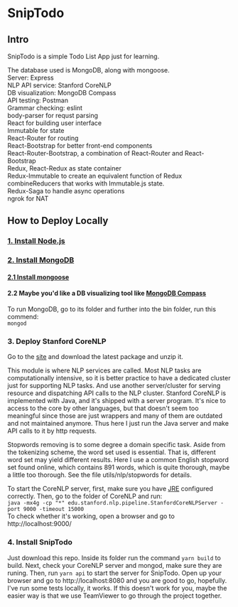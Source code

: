# SnipTodo
## Intro
SnipTodo is a simple Todo List App just for learning.  

The database used is MongoDB, along with mongoose.  
Server: Express  
NLP API service: Stanford CoreNLP  
DB visualization: MongoDB Compass  
API testing: Postman  
Grammar checking: eslint  
body-parser for requst parsing  
React for building user interface  
Immutable for state  
React-Router for routing  
React-Bootstrap for better front-end components  
React-Router-Bootstrap, a combination of React-Router and React-Bootstrap  
Redux, React-Redux as state container  
Redux-Immutable to create an equivalent function of Redux combineReducers that works with Immutable.js state.  
Redux-Saga to handle async operations  
ngrok for NAT

## How to Deploy Locally
### [1. Install Node.js](https://nodejs.org/en/)
### [2. Install MongoDB](https://www.mongodb.com/download-center#community)
#### [2.1 Install mongoose](https://github.com/Automattic/mongoose)
#### 2.2 Maybe you'd like a DB visualizing tool like [MongoDB Compass](https://www.mongodb.com/products/compass)
To run MongoDB, go to its folder and further into the bin folder, run this commend:  
`mongod`  

### 3. Deploy Stanford CoreNLP
Go to the [site](http://stanfordnlp.github.io/CoreNLP/index.html#download) and download the latest package and unzip it.  

This module is where NLP services are called. Most NLP tasks are computationally intensive, so it is better practice to have a dedicated cluster just for supporting NLP tasks. And use another server/cluster for serving resource and dispatching API calls to the NLP cluster. Stanford CoreNLP is implemented with Java, and it's shipped with a server program. It's nice to access to the core by other languages, but that doesn't seem too meaningful since those are just wrappers and many of them are outdated and not maintained anymore. Thus here I just run the Java server and make API calls to it by http requests.  

Stopwords removing is to some degree a domain specific task. Aside from the tokenizing scheme, the word set used is essential. That is, different word set may yield different results. Here I use a common English stopword set found online, which contains 891 words, which is quite thorough, maybe a little too thorough. See the file utils/nlp/stopwords for details.


To start the CoreNLP server, first, make sure you have [JRE](http://www.oracle.com/technetwork/indexes/downloads/index.html#java) configured correctly. Then, go to the folder of CoreNLP and run:  
`java -mx4g -cp "*" edu.stanford.nlp.pipeline.StanfordCoreNLPServer -port 9000 -timeout 15000`  
To check whether it's working, open a browser and go to http://localhost:9000/

### 4. Install SnipTodo
Just download this repo. Inside its folder run the command `yarn build` to build. Next, check your CoreNLP server and mongod, make sure they are runing. Then, run `yarn api` to start the server for SnipTodo. Open up your browser and go to http://localhost:8080 and you are good to go, hopefully. I've run some tests locally, it works. If this doesn't work for you, maybe the easier way is that we use TeamViewer to go through the project together.    

